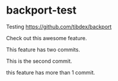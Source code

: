 # backport-test
Testing https://github.com/tibdex/backport

Check out this awesome feature.

This feature has two commits.

This is the second commit.

this feature has more than 1 commit.
